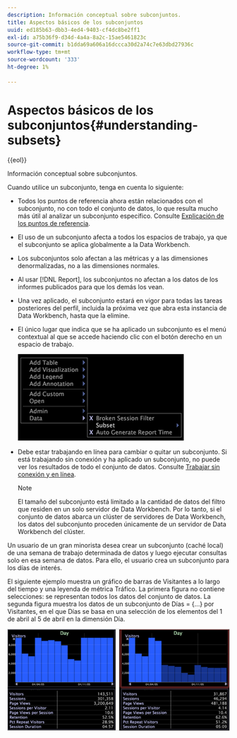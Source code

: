 ```yaml
---
description: Información conceptual sobre subconjuntos.
title: Aspectos básicos de los subconjuntos
uuid: ed185b63-dbb3-4ed4-9403-cf4dc8be2ff1
exl-id: a75b36f9-d34d-4a4a-8a2c-15ae5461823c
source-git-commit: b1dda69a606a16dccca30d2a74c7e63dbd27936c
workflow-type: tm+mt
source-wordcount: '333'
ht-degree: 1%

---
```


# Aspectos básicos de los subconjuntos{#understanding-subsets}

{{eol}}

Información conceptual sobre subconjuntos.

Cuando utilice un subconjunto, tenga en cuenta lo siguiente:

* Todos los puntos de referencia ahora están relacionados con el subconjunto, no con todo el conjunto de datos, lo que resulta mucho más útil al analizar un subconjunto específico. Consulte [Explicación de los puntos de referencia](../../../../home/c-get-started/c-vis/c-ustd-benchmks.md#concept-c7b0f4102e92458096f8c4765cbe2914).
* El uso de un subconjunto afecta a todos los espacios de trabajo, ya que el subconjunto se aplica globalmente a la Data Workbench.
* Los subconjuntos solo afectan a las métricas y a las dimensiones denormalizadas, no a las dimensiones normales.
* Al usar [!DNL Report], los subconjuntos no afectan a los datos de los informes publicados para que los demás los vean.
* Una vez aplicado, el subconjunto estará en vigor para todas las tareas posteriores del perfil, incluida la próxima vez que abra esta instancia de Data Workbench, hasta que la elimine.
* El único lugar que indica que se ha aplicado un subconjunto es el menú contextual al que se accede haciendo clic con el botón derecho en un espacio de trabajo.

   ![](assets/mnu_Subset.png)

* Debe estar trabajando en línea para cambiar o quitar un subconjunto. Si está trabajando sin conexión y ha aplicado un subconjunto, no puede ver los resultados de todo el conjunto de datos. Consulte [Trabajar sin conexión y en línea](../../../../home/c-get-started/c-off-on.md#concept-cef8758ede044b18b3558376c5eb9f54).

   >[!NOTE]
   >
   >El tamaño del subconjunto está limitado a la cantidad de datos del filtro que residen en un solo servidor de Data Workbench. Por lo tanto, si el conjunto de datos abarca un clúster de servidores de Data Workbench, los datos del subconjunto proceden únicamente de un servidor de Data Workbench del clúster.

Un usuario de un gran minorista desea crear un subconjunto (caché local) de una semana de trabajo determinada de datos y luego ejecutar consultas solo en esa semana de datos. Para ello, el usuario crea un subconjunto para los días de interés.

El siguiente ejemplo muestra un gráfico de barras de Visitantes a lo largo del tiempo y una leyenda de métrica Tráfico. La primera figura no contiene selecciones: se representan todos los datos del conjunto de datos. La segunda figura muestra los datos de un subconjunto de Días = {...} por Visitantes, en el que Días se basa en una selección de los elementos del 1 de abril al 5 de abril en la dimensión Día.

![](assets/client-sub1.png)
